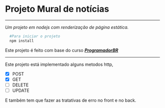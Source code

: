 # Projeto Mural de notícias
---
*Um projeto em nodejs com renderização de página estática.*

```bash
  #Para iniciar o projeto
  npm install 
```

Este projeto é feito com base do curso ***[ProgramadorBR](https://programadorbr.com/)***

---
Este projeto está implementado alguns metodos http,
- [x] POST
- [x] GET
- [ ] DELETE  
- [ ] UPDATE
 
E também tem que fazer as tratativas de erro no front e no back.
